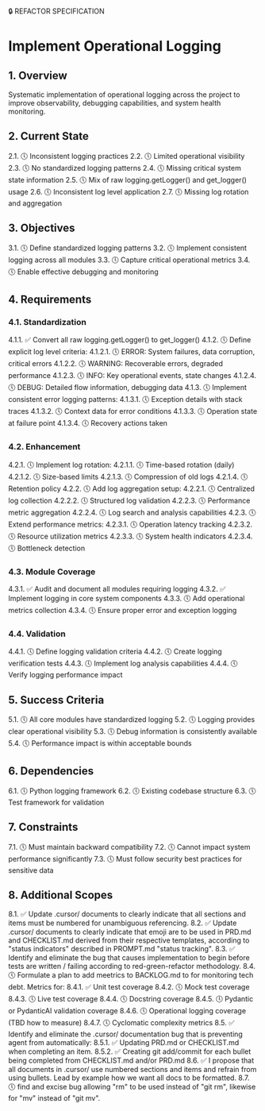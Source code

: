 🔒 REFACTOR SPECIFICATION
# Implement Operational Logging

## 1. Overview
Systematic implementation of operational logging across the project to improve observability, debugging capabilities, and system health monitoring.

## 2. Current State
2.1. 🕔 Inconsistent logging practices
2.2. 🕔 Limited operational visibility
2.3. 🕔 No standardized logging patterns
2.4. 🕔 Missing critical system state information
2.5. 🕔 Mix of raw logging.getLogger() and get_logger() usage
2.6. 🕔 Inconsistent log level application
2.7. 🕔 Missing log rotation and aggregation

## 3. Objectives
3.1. 🕔 Define standardized logging patterns
3.2. 🕔 Implement consistent logging across all modules
3.3. 🕔 Capture critical operational metrics
3.4. 🕔 Enable effective debugging and monitoring

## 4. Requirements

### 4.1. Standardization
4.1.1. ✅ Convert all raw logging.getLogger() to get_logger()
4.1.2. 🕔 Define explicit log level criteria:
   4.1.2.1. 🕔 ERROR: System failures, data corruption, critical errors
   4.1.2.2. 🕔 WARNING: Recoverable errors, degraded performance
   4.1.2.3. 🕔 INFO: Key operational events, state changes
   4.1.2.4. 🕔 DEBUG: Detailed flow information, debugging data
4.1.3. 🕔 Implement consistent error logging patterns:
   4.1.3.1. 🕔 Exception details with stack traces
   4.1.3.2. 🕔 Context data for error conditions
   4.1.3.3. 🕔 Operation state at failure point
   4.1.3.4. 🕔 Recovery actions taken

### 4.2. Enhancement
4.2.1. 🕔 Implement log rotation:
   4.2.1.1. 🕔 Time-based rotation (daily)
   4.2.1.2. 🕔 Size-based limits
   4.2.1.3. 🕔 Compression of old logs
   4.2.1.4. 🕔 Retention policy
4.2.2. 🕔 Add log aggregation setup:
   4.2.2.1. 🕔 Centralized log collection
   4.2.2.2. 🕔 Structured log validation
   4.2.2.3. 🕔 Performance metric aggregation
   4.2.2.4. 🕔 Log search and analysis capabilities
4.2.3. 🕔 Extend performance metrics:
   4.2.3.1. 🕔 Operation latency tracking
   4.2.3.2. 🕔 Resource utilization metrics
   4.2.3.3. 🕔 System health indicators
   4.2.3.4. 🕔 Bottleneck detection

### 4.3. Module Coverage
4.3.1. ✅ Audit and document all modules requiring logging
4.3.2. ✅ Implement logging in core system components
4.3.3. 🕔 Add operational metrics collection
4.3.4. 🕔 Ensure proper error and exception logging

### 4.4. Validation
4.4.1. 🕔 Define logging validation criteria
4.4.2. 🕔 Create logging verification tests
4.4.3. 🕔 Implement log analysis capabilities
4.4.4. 🕔 Verify logging performance impact

## 5. Success Criteria
5.1. 🕔 All core modules have standardized logging
5.2. 🕔 Logging provides clear operational visibility
5.3. 🕔 Debug information is consistently available
5.4. 🕔 Performance impact is within acceptable bounds

## 6. Dependencies
6.1. 🕔 Python logging framework
6.2. 🕔 Existing codebase structure
6.3. 🕔 Test framework for validation

## 7. Constraints
7.1. 🕔 Must maintain backward compatibility
7.2. 🕔 Cannot impact system performance significantly
7.3. 🕔 Must follow security best practices for sensitive data 

## 8. Additional Scopes
8.1. ✅ Update .cursor/ documents to clearly indicate that all sections and items must be numbered for unambiguous referencing.
8.2. ✅ Update .cursor/ documents to clearly indicate that emoji are to be used in PRD.md and CHECKLIST.md derived from their respective templates, according to "status indicators" described in PROMPT.md "status tracking".
8.3. ✅ Identify and eliminate the bug that causes implementation to begin before tests are written / failing according to red-green-refactor methodology.
8.4. 🕔 Formulate a plan to add meetrics to BACKLOG.md to for monitoring tech debt. Metrics for:
   8.4.1. ✅ Unit test coverage
   8.4.2. 🕔 Mock test coverage
   8.4.3. 🕔 Live test coverage
   8.4.4. 🕔 Docstring coverage
   8.4.5. 🕔 Pydantic or PydanticAI validation coverage
   8.4.6. 🕔 Operational logging coverage (TBD how to measure)
   8.4.7. 🕔 Cyclomatic complexity metrics
8.5. ✅ Identify and eliminate the .cursor/ documentation bug that is preventing agent from automatically:
   8.5.1. ✅ Updating PRD.md or CHECKLIST.md when completing an item.
   8.5.2. ✅ Creating git add/commit for each bullet being completed from CHECKLIST.md and/or PRD.md
8.6. ✅ I propose that all documents in .cursor/ use numbered sections and items and refrain from using bullets. Lead by example how we want all docs to be formatted.
8.7. 🕔 find and excise bug allowing "rm" to be used instead of "git rm", likewise for "mv" instead of "git mv".